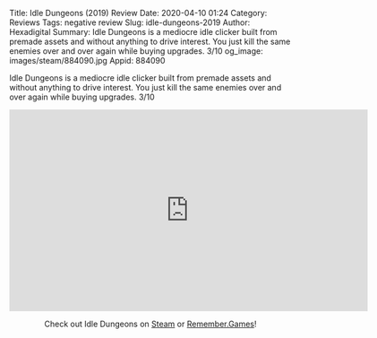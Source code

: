 Title: Idle Dungeons (2019) Review
Date: 2020-04-10 01:24
Category: Reviews
Tags: negative review
Slug: idle-dungeons-2019
Author: Hexadigital
Summary: Idle Dungeons is a mediocre idle clicker built from premade assets and without anything to drive interest. You just kill the same enemies over and over again while buying upgrades. 3/10
og_image: images/steam/884090.jpg
Appid: 884090

Idle Dungeons is a mediocre idle clicker built from premade assets and without anything to drive interest. You just kill the same enemies over and over again while buying upgrades. 3/10

<center><iframe src="https://www.youtube.com/embed/2AZWkqR7hr4?feature=oembed" allow="accelerometer; autoplay; encrypted-media; gyroscope; picture-in-picture" width="640" height="360" frameborder="0"></iframe>

Check out Idle Dungeons on [Steam](https://store.steampowered.com/app/884090/?curator_clanid=34633900) or [Remember.Games](https://remember.games/game/742/)!</center>
